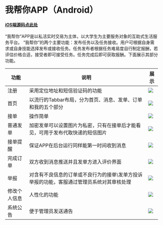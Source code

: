 # 我帮你APP（Android）
#### [iOS端源码点此处](https://github.com/sunxilin/IHELPU-IOS-)
 “我帮你”APP是以私活实时交易为主体，以大学生为主要服务对象的互助式生活服务平台。 “我帮你”的两个主要功能：发布任务以及任务接收。用户可根据自身需求或自身技能选择发布或接收任务。任务发布者根据任务难易度自行制定报酬，若评估价格合适，接受者即可接受任务。任务完成后即可获取报酬。下面展示其部分功能。
 
 功能 | 说明 | 展示
 ------------------- | ------------- | ---------
 注册 | 采用定位地址和短信验证码的功能 | ![](https://github.com/sunxilin/IHELPU-Android-/blob/master/gif/%E6%B3%A8%E5%86%8C.gif)
 首页 | 以流行的Tabbar布局，分为首页、消息、发单、订单和我的五个部分 | ![](https://github.com/sunxilin/IHELPU-Android-/blob/master/gif/%E9%A6%96%E9%A1%B5.gif)
 接单 | 操作简单 | ![](https://github.com/sunxilin/IHELPU-Android-/blob/master/gif/%E6%8E%A5%E5%8D%95_2.gif)
 普通发单 | 加密发单可以设置图片为私密，只有在接单后才能看见，可用于发布代取快递的短信图片 | ![](https://github.com/sunxilin/IHELPU-Android-/blob/master/gif/%E6%99%AE%E9%80%9A%E5%8F%91%E5%8D%95.gif)
 接单提醒 | 保证APP在后台运行同样能第一时间收到消息 | ![](https://github.com/sunxilin/IHELPU-Android-/blob/master/gif/%E6%8E%A5%E5%8D%95%E6%8F%90%E9%86%92.gif)
 完成订单 | 双方收到消息推送并且发单方进入评价界面 | ![](https://github.com/sunxilin/IHELPU-Android-/blob/master/gif/%E5%AE%8C%E6%88%90%E8%AE%A2%E5%8D%95.gif)
 举报 | 对含有不良信息的订单或不良行为的接单\发单方投诉举报的功能，客服通过管理员系统对其审核处理 | ![](https://github.com/sunxilin/IHELPU-Android-/blob/master/gif/%E4%B8%BE%E6%8A%A5.gif)
 修改个人信息 | 人性化的功能 | ![](https://github.com/sunxilin/IHELPU-Android-/blob/master/gif/%E4%BF%AE%E6%94%B9%E4%B8%AA%E4%BA%BA%E4%BF%A1%E6%81%AF.gif)
 系统公告 | 便于管理员发送通告 | ![](https://github.com/sunxilin/IHELPU-Android-/blob/master/gif/%E7%B3%BB%E7%BB%9F%E5%85%AC%E5%91%8A.gif)
